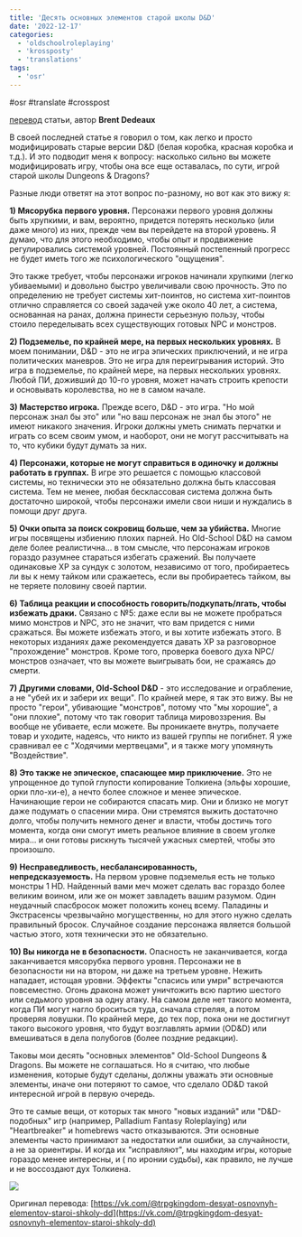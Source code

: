 ```yaml
---
title: 'Десять основных элементов старой школы D&D'
date: '2022-12-17'
categories:
  - 'oldschoolroleplaying'
  - 'krossposty'
  - 'translations'
tags:
  - 'osr'
---
```


#osr #translate #crosspost

[перевод](https://www.rpg.net/columns/talesfromtherockethouse/talesfromtherockethouse86.phtml 'https://www.rpg.net/columns/talesfromtherockethouse/talesfromtherockethouse86.phtml') статьи, автор **Brent Dedeaux**

В своей последней статье я говорил о том, как легко и просто модифицировать старые версии D&D (белая коробка, красная коробка и т.д.). И это подводит меня к вопросу: насколько сильно вы можете модифицировать игру, чтобы она все еще оставалась, по сути, игрой старой школы Dungeons & Dragons?

Разные люди ответят на этот вопрос по-разному, но вот как это вижу я:

**1) Мясорубка первого уровня.** Персонажи первого уровня должны быть хрупкими, и вам, вероятно, придется потерять несколько (или даже много) из них, прежде чем вы перейдете на второй уровень. Я думаю, что для этого необходимо, чтобы опыт и продвижение регулировались системой уровней. Постоянный постепенный прогресс не будет иметь того же психологического "ощущения".

Это также требует, чтобы персонажи игроков начинали хрупкими (легко убиваемыми) и довольно быстро увеличивали свою прочность. Это по определению не требует системы хит-поинтов, но система хит-поинтов отлично справляется со своей задачей уже около 40 лет, а система, основанная на ранах, должна принести серьезную пользу, чтобы стоило переделывать всех существующих готовых NPC и монстров.

**2) Подземелье, по крайней мере, на первых нескольких уровнях.** В моем понимании, D&D - это не игра эпических приключений, и не игра политических маневров. Это не игра для переигрывания историй. Это игра в подземелье, по крайней мере, на первых нескольких уровнях. Любой ПИ, доживший до 10-го уровня, может начать строить крепости и основывать королевства, но не в самом начале.

**3) Мастерство игрока.** Прежде всего, D&D - это игра. "Но мой персонаж знал бы это" или "но ваш персонаж не знал бы этого" не имеют никакого значения. Игроки должны уметь снимать перчатки и играть со всем своим умом, и наоборот, они не могут рассчитывать на то, что кубики будут думать за них.

**4) Персонажи, которые не могут справиться в одиночку и должны работать в группах.** В игре это решается с помощью классовой системы, но технически это не обязательно должна быть классовая система. Тем не менее, любая бесклассовая система должна быть достаточно широкой, чтобы персонажи имели свои ниши и нуждались в помощи друг друга.

**5) Очки опыта за поиск сокровищ больше, чем за убийства.** Многие игры посвящены избиению плохих парней. Но Old-School D&D на самом деле более реалистична... в том смысле, что персонажам игроков гораздо разумнее стараться избегать сражений. Вы получаете одинаковые XP за сундук с золотом, независимо от того, пробираетесь ли вы к нему тайком или сражаетесь, если вы пробираетесь тайком, вы не теряете половину своей партии.

**6) Таблица реакции и способность говорить/подкупать/лгать, чтобы избежать драки.** Связано с №5: даже если вы не можете пробраться мимо монстров и NPC, это не значит, что вам придется с ними сражаться. Вы можете избежать этого, и вы хотите избежать этого. В некоторых изданиях даже рекомендуется давать XP за разговорное "прохождение" монстров. Кроме того, проверка боевого духа NPC/монстров означает, что вы можете выигрывать бои, не сражаясь до смерти.

**7) Другими словами, Old-School D&D** \- это исследование и ограбление, а не "убей их и забери их вещи". По крайней мере, я так это вижу. Вы не просто "герои", убивающие "монстров", потому что "мы хорошие", а "они плохие", потому что так говорит таблица мировоззрения. Вы вообще не убиваете, если можете. Вы проникаете внутрь, получаете товар и уходите, надеясь, что никто из вашей группы не погибнет. Я уже сравнивал ее с "Ходячими мертвецами", и я также могу упомянуть "Воздействие".

**8) Это также не эпическое, спасающее мир приключение.** Это не упрощенное до тупой глупости копирование Толкиена (эльфы хорошие, орки пло-хи-е), а нечто более сложное и менее эпическое. Начинающие герои не собираются спасать мир. Они и близко не могут даже подумать о спасении мира. Они стремятся выжить достаточно долго, чтобы получить немного денег и власти, чтобы достичь того момента, когда они смогут иметь реальное влияние в своем уголке мира... и они готовы рискнуть тысячей ужасных смертей, чтобы это произошло.

**9) Несправедливость, несбалансированность, непредсказуемость.** На первом уровне подземелья есть не только монстры 1 HD. Найденный вами меч может сделать вас гораздо более великим воином, или же он может завладеть вашим разумом. Один неудачный спасбросок может положить конец всему. Паладины и Экстрасенсы чрезвычайно могущественны, но для этого нужно сделать правильный бросок. Случайное создание персонажа является большой частью этого, хотя технически это не обязательно.

**10) Вы никогда не в безопасности.** Опасность не заканчивается, когда заканчивается мясорубка первого уровня. Персонажи не в безопасности ни на втором, ни даже на третьем уровне. Нежить нападает, истощая уровни. Эффекты "спасись или умри" встречаются повсеместно. Огонь дракона может уничтожить всю партию шестого или седьмого уровня за одну атаку. На самом деле нет такого момента, когда ПИ могут нагло броситься туда, сначала стреляя, а потом проверяя ловушки. По крайней мере, до тех пор, пока они не достигнут такого высокого уровня, что будут возглавлять армии (OD&D) или вмешиваться в дела полубогов (более поздние редакции).

Таковы мои десять "основных элементов" Old-School Dungeons & Dragons. Вы можете не соглашаться. Но я считаю, что любые изменения, которые будут сделаны, должны уважать эти основные элементы, иначе они потеряют то самое, что сделало OD&D такой интересной игрой в первую очередь.

Это те самые вещи, от которых так много "новых изданий" или "D&D-подобных" игр (например, Palladium Fantasy Roleplaying) или "Heartbreaker" и homebrews часто отказываются. Эти основные элементы часто принимают за недостатки или ошибки, за случайности, а не за ориентиры. И когда их "исправляют", мы находим игры, которые гораздо менее интересны, и ( по иронии судьбы), как правило, не лучше и не воссоздают дух Толкиена.

![](https://cyborgsandmages.com/wp-content/uploads/2022/12/121722_1836_1.png)

Оригинал перевода: [https://vk.com/@trpgkingdom-desyat-osnovnyh-elementov-staroi-shkoly-dd](https://vk.com/@trpgkingdom-desyat-osnovnyh-elementov-staroi-shkoly-dd)

